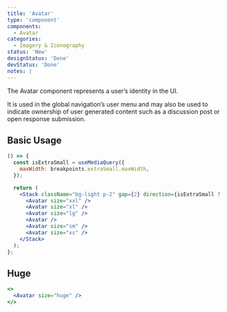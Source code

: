 ```yaml
---
title: 'Avatar'
type: 'component'
components:
  - Avatar
categories:
  - Imagery & Iconography
status: 'New'
designStatus: 'Done'
devStatus: 'Done'
notes: |
---
```


The Avatar component represents a user’s identity in the UI.

It is used in the global navigation’s user menu and may also be used to indicate ownership of user generated content such as a discussion post or open response submission.

## Basic Usage

```jsx live
() => {
  const isExtraSmall = useMediaQuery({
    maxWidth: breakpoints.extraSmall.maxWidth,
  });

  return (
    <Stack className="bg-light p-2" gap={2} direction={isExtraSmall ? 'vertical' : 'horizontal'}>
      <Avatar size="xxl" />
      <Avatar size="xl" />
      <Avatar size="lg" />
      <Avatar />
      <Avatar size="sm" />
      <Avatar size="xs" />
    </Stack>
  );
};
```

## Huge

```jsx live
<>
  <Avatar size="huge" />
</>
```
